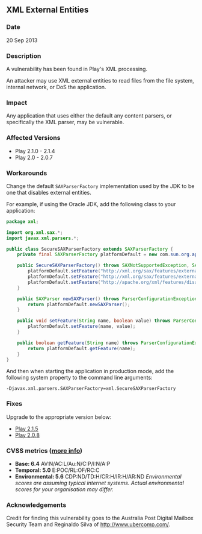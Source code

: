 ## XML External Entities

### Date

20 Sep 2013

### Description

A vulnerability has been found in Play's XML processing.

An attacker may use XML external entities to read files from the file system, internal network, or DoS the application.

### Impact

Any application that uses either the default any content parsers, or specifically the XML parser, may be vulnerable.

### Affected Versions

* Play 2.1.0 - 2.1.4
* Play 2.0 - 2.0.7

### Workarounds

Change the default `SAXParserFactory` implementation used by the JDK to be one that disables external entities.

For example, if using the Oracle JDK, add the following class to your application:

```java
package xml;

import org.xml.sax.*;
import javax.xml.parsers.*;

public class SecureSAXParserFactory extends SAXParserFactory {
    private final SAXParserFactory platformDefault = new com.sun.org.apache.xerces.internal.jaxp.SAXParserFactoryImpl();

    public SecureSAXParserFactory() throws SAXNotSupportedException, SAXNotRecognizedException, ParserConfigurationException {
        platformDefault.setFeature("http://xml.org/sax/features/external-general-entities", false);
        platformDefault.setFeature("http://xml.org/sax/features/external-parameter-entities", false);
        platformDefault.setFeature("http://apache.org/xml/features/disallow-doctype-decl", true);
    }

    public SAXParser newSAXParser() throws ParserConfigurationException, SAXException {
        return platformDefault.newSAXParser();
    }

    public void setFeature(String name, boolean value) throws ParserConfigurationException, SAXNotRecognizedException, SAXNotSupportedException {
        platformDefault.setFeature(name, value);
    }

    public boolean getFeature(String name) throws ParserConfigurationException, SAXNotRecognizedException, SAXNotSupportedException {
        return platformDefault.getFeature(name);
    }
}
```

And then when starting the application in production mode, add the following system property to the command line arguments:

    -Djavax.xml.parsers.SAXParserFactory=xml.SecureSAXParserFactory

### Fixes

Upgrade to the appropriate version below:

* [Play 2.1.5](http://downloads.typesafe.com/play/2.1.5/play-2.1.5.zip)
* [Play 2.0.8](http://downloads.typesafe.com/play/2.0.8/play-2.0.8.zip)

### CVSS metrics (<a href="http://www.first.org/cvss/cvss-guide">more info</a>)

* **Base: 6.4**
 AV:N/AC:L/Au:N/C:P/I:N/A:P
* **Temporal: 5.0**
 E:POC/RL:OF/RC:C
* **Environmental: 5.6**
 CDP:ND/TD:H/CR:H/IR:H/AR:ND
 *Environmental scores are assuming typical internet systems. Actual environmental scores for your organisation may differ.*

### Acknowledgements

Credit for finding this vulnerability goes to the Australia Post Digital Mailbox Security Team and Reginaldo Silva of <http://www.ubercomp.com/>.
